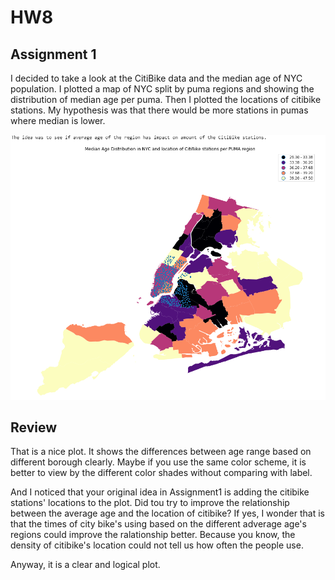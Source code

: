 # HW8 

## Assignment 1
I decided to take a look at the CitiBike data and the median age of NYC population. I plotted a map of NYC split by puma regions and showing the distribution of median age per puma. Then I plotted the locations of citibike stations. My hypothesis was that there would be more stations in pumas where median is lower.  

![alt text](map.png)



## Review


That is a nice plot. It shows the differences between age range based on different borough clearly. Maybe if you use the same color scheme, it is better to view by the different color shades without comparing with label.

And I noticed that your original idea in Assignment1 is adding the citibike stations' locations to the plot. Did tou try to improve the relationship between the average age and the location of citibike? If yes, I wonder that is that the times of city bike's using based on the different adverage age's regions could improve the ralationship better. Because you know, the density of citibike's location could not tell us how often the people use.

Anyway, it is a clear and logical plot.
